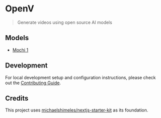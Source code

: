 # OpenV

> Generate videos using open source AI models

## Models

- [Mochi 1](https://github.com/genmoai/mochi)

## Development

For local development setup and configuration instructions, please check out the
[Contributing Guide](.github/CONTRIBUTING.md).

## Credits

This project uses
[michaelshimeles/nextjs-starter-kit](https://github.com/michaelshimeles/nextjs-starter-kit) as its
foundation.
